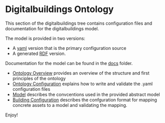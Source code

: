 # Digitalbuildings Ontology

This section of the digitalbuildings tree contains configuration files and documentation for the digitalbuildings model. 

The model is provided in two versions: 
*    A [yaml](/ontology/yaml/README.md) version that is the primary configuration source
*    A generated [RDF](/ontology/rdf/README.md) version.

Documentation for the model can be found in the [docs](docs/) folder.  
*   [Ontology Overview](/ontology/docs/ontology.md) provides an overview of the structure and first principles of the ontology
*   [Ontology Configuration](/ontology/docs/ontology_config.md) explains how to write and validate the .yaml configuration files
*   [Model](/ontology/docs/model.md) describes the convcentions used in the provided abstract model 
*   [Building Configuration](/ontology/docs/building_config.md) describes the confguration format for mapping concrete assets to a model and 
validating the mapping.

Enjoy!
